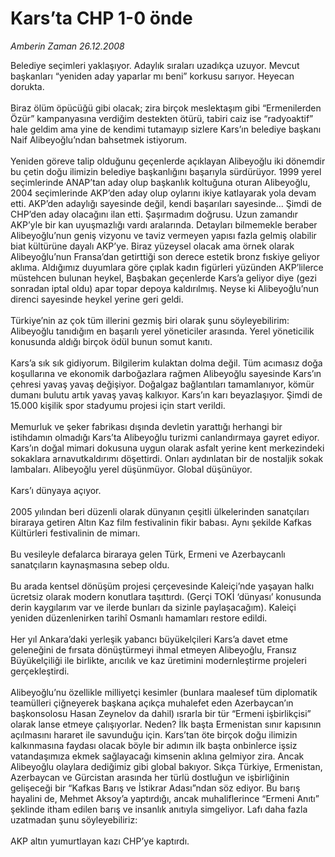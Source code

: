 # Kars’ta CHP 1-0 önde

*Amberin Zaman 26.12.2008*

<div class="taraf_structure_2col_1zq">
<div class="margen_n">



 <p>Belediye seçimleri yaklaşıyor. Adaylık sıraları uzadıkça uzuyor. Mevcut başkanları “yeniden aday yaparlar mı beni” korkusu sarıyor. Heyecan dorukta. <br/><br/>Biraz ölüm öpücüğü gibi olacak; zira birçok meslektaşım gibi “Ermenilerden Özür” kampanyasına verdiğim destekten ötürü, tabiri caiz ise “radyoaktif” hale geldim ama yine de kendimi tutamayıp sizlere Kars’ın belediye başkanı Naif Alibeyoğlu’ndan bahsetmek istiyorum. <br/><br/>Yeniden göreve talip olduğunu geçenlerde açıklayan Alibeyoğlu iki dönemdir bu çetin doğu ilimizin belediye başkanlığını başarıyla sürdürüyor. 1999 yerel seçimlerinde ANAP’tan aday olup başkanlık koltuğuna oturan Alibeyoğlu, 2004 seçimlerinde AKP’den aday olup oylarını ikiye katlayarak yola devam etti. AKP’den adaylığı sayesinde değil, kendi başarıları sayesinde... Şimdi de CHP’den aday olacağını ilan etti. Şaşırmadım doğrusu. Uzun zamandır AKP’yle bir kan uyuşmazlığı vardı aralarında. Detayları bilmemekle beraber Alibeyoğlu’nun geniş vizyonu ve taviz vermeyen yapısı fazla gelmiş olabilir biat kültürüne dayalı AKP’ye. Biraz yüzeysel olacak ama örnek olarak Alibeyoğlu’nun Fransa’dan getirttiği son derece estetik bronz fıskiye geliyor aklıma. Aldığımız duyumlara göre çıplak kadın figürleri yüzünden AKP’lilerce müstehcen bulunan heykel, Başbakan geçenlerde Kars’a geliyor diye (gezi sonradan iptal oldu) apar topar depoya kaldırılmış. Neyse ki Alibeyoğlu’nun direnci sayesinde heykel yerine geri geldi. <br/><br/>Türkiye’nin az çok tüm illerini gezmiş biri olarak şunu söyleyebilirim: Alibeyoğlu tanıdığım en başarılı yerel yöneticiler arasında. Yerel yöneticilik konusunda aldığı birçok ödül bunun somut kanıtı. <br/><br/>Kars’a sık sık gidiyorum. Bilgilerim kulaktan dolma değil. Tüm acımasız doğa koşullarına ve ekonomik darboğazlara rağmen Alibeyoğlu sayesinde Kars’ın çehresi yavaş yavaş değişiyor. Doğalgaz bağlantıları tamamlanıyor, kömür dumanı bulutu artık yavaş yavaş kalkıyor. Kars’ın karı beyazlaşıyor. Şimdi de 15.000 kişilik spor stadyumu projesi için start verildi. <br/><br/>Memurluk ve şeker fabrikası dışında devletin yarattığı herhangi bir istihdamın olmadığı Kars’ta Alibeyoğlu turizmi canlandırmaya gayret ediyor. Kars’ın doğal mimari dokusuna uygun olarak asfalt yerine kent merkezindeki sokaklara arnavutkaldırımı döşettirdi. Onları aydınlatan bir de nostaljik sokak lambaları. Alibeyoğlu yerel düşünmüyor. Global düşünüyor. <br/><br/>Kars’ı dünyaya açıyor. <br/><br/>2005 yılından beri düzenli olarak dünyanın çeşitli ülkelerinden sanatçıları biraraya getiren Altın Kaz film festivalinin fikir babası. Aynı şekilde Kafkas Kültürleri festivalinin de mimarı. <br/><br/>Bu vesileyle defalarca biraraya gelen Türk, Ermeni ve Azerbaycanlı sanatçıların kaynaşmasına sebep oldu. <br/><br/>Bu arada kentsel dönüşüm projesi çerçevesinde Kaleiçi’nde yaşayan halkı ücretsiz olarak modern konutlara taşıttırdı. (Gerçi TOKİ ‘dünyası’ konusunda derin kaygılarım var ve ilerde bunları da sizinle paylaşacağım). Kaleiçi yeniden düzenlenirken tarihî Osmanlı hamamları restore edildi. <br/><br/>Her yıl Ankara’daki yerleşik yabancı büyükelçileri Kars’a davet etme geleneğini de fırsata dönüştürmeyi ihmal etmeyen Alibeyoğlu, Fransız Büyükelçiliği ile birlikte, arıcılık ve kaz üretimini modernleştirme projeleri gerçekleştirdi. <br/><br/>Alibeyoğlu’nu özellikle milliyetçi kesimler (bunlara maalesef tüm diplomatik teamülleri çiğneyerek başkana açıkça muhalefet eden Azerbaycan’ın başkonsolosu Hasan Zeynelov da dahil) ısrarla bir tür “Ermeni işbirlikçisi” olarak lanse etmeye çalışıyorlar. Neden? İlk başta Ermenistan sınır kapısının açılmasını hararet ile savunduğu için. Kars’tan öte birçok doğu ilimizin kalkınmasına faydası olacak böyle bir adımın ilk başta onbinlerce işsiz vatandaşımıza ekmek sağlayacağı kimsenin aklına gelmiyor zira. Ancak Alibeyoğlu olaylara dediğimiz gibi global bakıyor. Sıkça Türkiye, Ermenistan, Azerbaycan ve Gürcistan arasında her türlü dostluğun ve işbirliğinin gelişeceği bir “Kafkas Barış ve İstikrar Adası”ndan söz ediyor. Bu barış hayalini de, Mehmet Aksoy’a yaptırdığı, ancak muhaliflerince “Ermeni Anıtı” şeklinde itham edilen barış ve insanlık anıtıyla simgeliyor. Lafı daha fazla uzatmadan şunu söyleyebiliriz: <br/><br/>AKP altın yumurtlayan kazı CHP’ye kaptırdı.</p>

<br/>


<div id="taraf_not">
</div>

</div>


</div>
